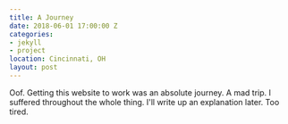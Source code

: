 ```yaml
---
title: A Journey
date: 2018-06-01 17:00:00 Z
categories:
- jekyll
- project
location: Cincinnati, OH
layout: post
---
```


Oof. Getting this website to work was an absolute journey. A mad trip. I suffered throughout the whole thing. I'll write up an explanation later. Too tired.